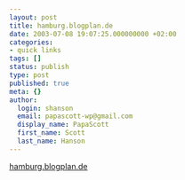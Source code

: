 ```yaml
---
layout: post
title: hamburg.blogplan.de
date: 2003-07-08 19:07:25.000000000 +02:00
categories:
- quick links
tags: []
status: publish
type: post
published: true
meta: {}
author:
  login: shanson
  email: papascott-wp@gmail.com
  display_name: PapaScott
  first_name: Scott
  last_name: Hanson
---
```

<p><a title="I'm south of Hittfeld" href="http://hamburg.blogplan.de/">hamburg.blogplan.de</a></p>
